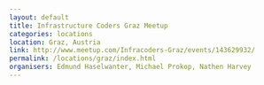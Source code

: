 ```yaml
---
layout: default
title: Infrastructure Coders Graz Meetup
categories: locations
location: Graz, Austria
link: http://www.meetup.com/Infracoders-Graz/events/143629932/
permalink: /locations/graz/index.html
organisers: Edmund Haselwanter, Michael Prokop, Nathen Harvey
---
```

